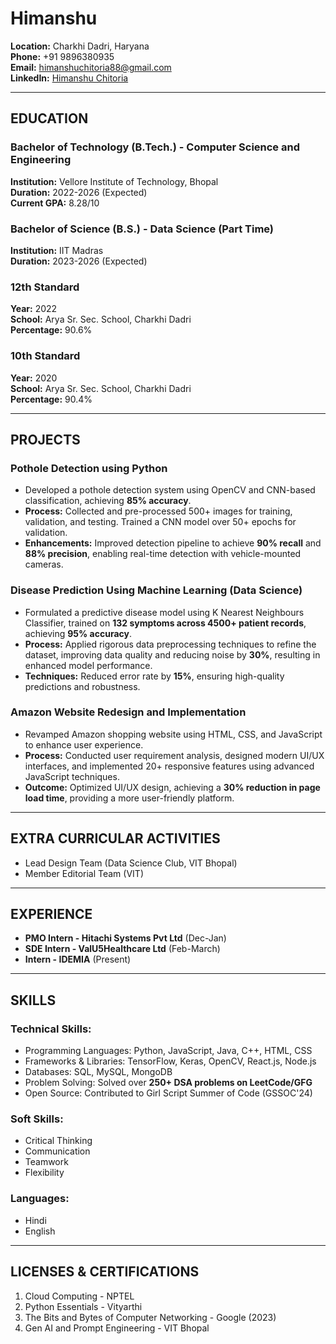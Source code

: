 
# Himanshu

**Location:** Charkhi Dadri, Haryana  
**Phone:** +91 9896380935  
**Email:** himanshuchitoria88@gmail.com  
**LinkedIn:** [Himanshu Chitoria](https://www.linkedin.com/in/himanshu-chitoria-332904249/)

---

## EDUCATION

### Bachelor of Technology (B.Tech.) - Computer Science and Engineering  
**Institution:** Vellore Institute of Technology, Bhopal  
**Duration:** 2022-2026 (Expected)  
**Current GPA:** 8.28/10  

### Bachelor of Science (B.S.) - Data Science (Part Time)  
**Institution:** IIT Madras  
**Duration:** 2023-2026 (Expected)

### 12th Standard  
**Year:** 2022  
**School:** Arya Sr. Sec. School, Charkhi Dadri  
**Percentage:** 90.6%  

### 10th Standard  
**Year:** 2020  
**School:** Arya Sr. Sec. School, Charkhi Dadri  
**Percentage:** 90.4%

---

## PROJECTS

### Pothole Detection using Python
- Developed a pothole detection system using OpenCV and CNN-based classification, achieving **85% accuracy**.
- **Process:** Collected and pre-processed 500+ images for training, validation, and testing. Trained a CNN model over 50+ epochs for validation.
- **Enhancements:** Improved detection pipeline to achieve **90% recall** and **88% precision**, enabling real-time detection with vehicle-mounted cameras.

### Disease Prediction Using Machine Learning (Data Science)
- Formulated a predictive disease model using K Nearest Neighbours Classifier, trained on **132 symptoms across 4500+ patient records**, achieving **95% accuracy**.
- **Process:** Applied rigorous data preprocessing techniques to refine the dataset, improving data quality and reducing noise by **30%**, resulting in enhanced model performance.
- **Techniques:** Reduced error rate by **15%**, ensuring high-quality predictions and robustness.

### Amazon Website Redesign and Implementation
- Revamped Amazon shopping website using HTML, CSS, and JavaScript to enhance user experience.
- **Process:** Conducted user requirement analysis, designed modern UI/UX interfaces, and implemented 20+ responsive features using advanced JavaScript techniques.
- **Outcome:** Optimized UI/UX design, achieving a **30% reduction in page load time**, providing a more user-friendly platform.

---

## EXTRA CURRICULAR ACTIVITIES
- Lead Design Team (Data Science Club, VIT Bhopal)
- Member Editorial Team (VIT)

---

## EXPERIENCE

- **PMO Intern - Hitachi Systems Pvt Ltd** (Dec-Jan)  
- **SDE Intern - ValU5Healthcare Ltd** (Feb-March)  
- **Intern - IDEMIA** (Present)

---

## SKILLS

### Technical Skills:
- Programming Languages: Python, JavaScript, Java, C++, HTML, CSS
- Frameworks & Libraries: TensorFlow, Keras, OpenCV, React.js, Node.js
- Databases: SQL, MySQL, MongoDB
- Problem Solving: Solved over **250+ DSA problems on LeetCode/GFG**
- Open Source: Contributed to Girl Script Summer of Code (GSSOC'24)

### Soft Skills:
- Critical Thinking  
- Communication  
- Teamwork  
- Flexibility  

### Languages:
- Hindi  
- English  

---

## LICENSES & CERTIFICATIONS

1. Cloud Computing - NPTEL  
2. Python Essentials - Vityarthi  
3. The Bits and Bytes of Computer Networking - Google (2023)  
4. Gen AI and Prompt Engineering - VIT Bhopal



